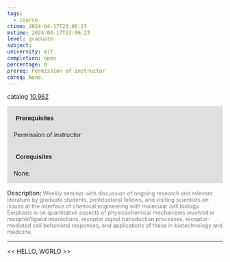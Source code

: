 ```yaml
---
tags:
  - course
ctime: 2024-04-17T23:06:23
mstime: 2024-04-17T23:06:23
level: graduate
subject: 
university: mit
completion: open
percentage: 0
prereq: Permission of instructor
coreq: None.
---
```


catalog [10.962](http://student.mit.edu/catalog/m10b.html#10.962)

<span style="display: block; padding: 15px; background-color: rgb(100, 100, 100, 0.2);"><font id="m_prereq444_0" style="display: block; font-family: Arial, sans-serif; font-weight: bold; padding: 5px">Prerequisites</font><br><span id="prereq444_0">Permission of instructor</span></span>
<span style="display: block; padding: 15px; background-color: rgb(100, 100, 100, 0.2);"><font id="m_coreq444_0" style="display: block; font-family: Arial, sans-serif; font-weight: bold; padding: 5px">Corequisites</font><br><span id="coreq444_0">None.</span></span>

<font style="">Description:</font>
<font style="color: grey; font-size: 0.8rem;">Weekly seminar with discussion of ongoing research and relevant literature by graduate students, postdoctoral fellows, and visiting scientists on issues at the interface of chemical engineering with molecular cell biology.  Emphasis is on quantitative aspects of physicochemical mechanisms involved in receptor/ligand interactions, receptor signal transduction processes, receptor-mediated cell behavioral responses, and applications of these in biotechnology and medicine.</font>



---

<< HELLO, WORLD >>
